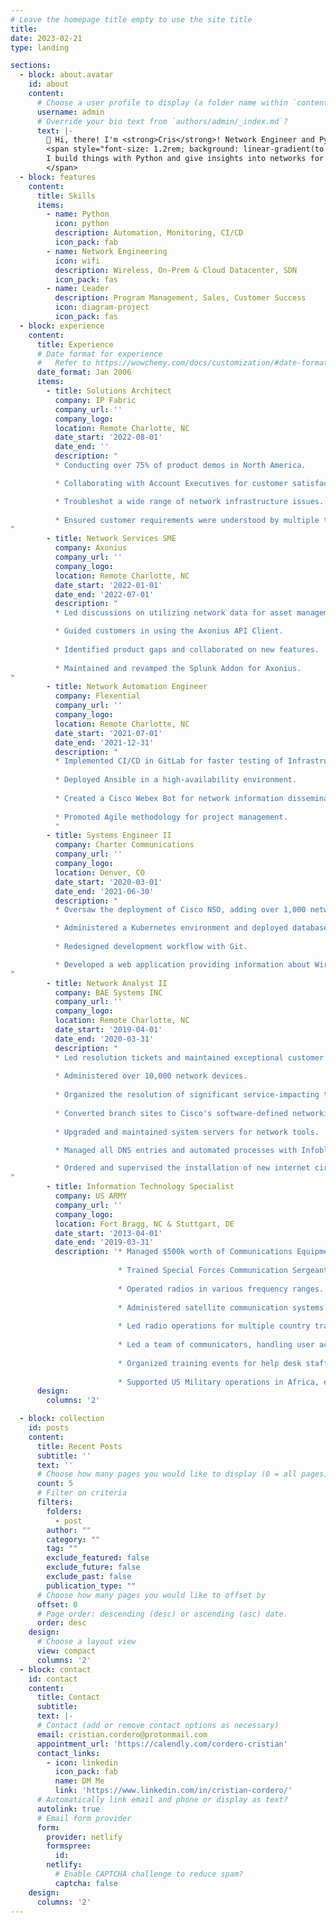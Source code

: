 ```yaml
---
# Leave the homepage title empty to use the site title
title:
date: 2023-02-21
type: landing

sections:
  - block: about.avatar
    id: about
    content:
      # Choose a user profile to display (a folder name within `content/authors/`)
      username: admin
      # Override your bio text from `authors/admin/_index.md`?
      text: |-
        👋 Hi, there! I'm <strong>Cris</strong>! Network Engineer and Python Enthusiast.<br>
        <span style="font-size: 1.2rem; background: linear-gradient(to right, #FFB76B 0%, #FFA73D 30%, #FF7C00 60%, #FF7F04 100%); -webkit-background-clip: text; -webkit-text-fill-color: transparent; display: inline-block;">
        I build things with Python and give insights into networks for fun.
        </span>
  - block: features
    content:
      title: Skills
      items:
        - name: Python
          icon: python
          description: Automation, Monitoring, CI/CD
          icon_pack: fab
        - name: Network Engineering
          icon: wifi
          description: Wireless, On-Prem & Cloud Datacenter, SDN
          icon_pack: fas
        - name: Leader
          description: Program Management, Sales, Customer Success
          icon: diagram-project
          icon_pack: fas
  - block: experience
    content:
      title: Experience
      # Date format for experience
      #   Refer to https://wowchemy.com/docs/customization/#date-format
      date_format: Jan 2006
      items:
        - title: Solutions Architect 
          company: IP Fabric
          company_url: ''
          company_logo: 
          location: Remote Charlotte, NC
          date_start: '2022-08-01'
          date_end: ''
          description: "
          * Conducting over 75% of product demos in North America.

          * Collaborating with Account Executives for customer satisfaction and success across the sales cycle.

          * Troubleshot a wide range of network infrastructure issues. (BGP, OSPF, STP, Config Driff)
          
          * Ensured customer requirements were understood by multiple teams.
"
        - title: Network Services SME
          company: Axonius
          company_url: ''
          company_logo: 
          location: Remote Charlotte, NC
          date_start: '2022-01-01'
          date_end: '2022-07-01'
          description: "
          * Led discussions on utilizing network data for asset management.

          * Guided customers in using the Axonius API Client.
      
          * Identified product gaps and collaborated on new features.
        
          * Maintained and revamped the Splunk Addon for Axonius.          
"
        - title: Network Automation Engineer
          company: Flexential
          company_url: ''
          company_logo:
          location: Remote Charlotte, NC
          date_start: '2021-07-01'
          date_end: '2021-12-31'
          description: "
          * Implemented CI/CD in GitLab for faster testing of Infrastructure-as-Code.
          
          * Deployed Ansible in a high-availability environment.
          
          * Created a Cisco Webex Bot for network information dissemination.
          
          * Promoted Agile methodology for project management.
          "
        - title: Systems Engineer II
          company: Charter Communications
          company_url: ''
          company_logo:
          location: Denver, CO
          date_start: '2020-03-01'
          date_end: '2021-06-30'
          description: "
          * Oversaw the deployment of Cisco NSO, adding over 1,000 network devices.

          * Administered a Kubernetes environment and deployed database services.
          
          * Redesigned development workflow with Git.

          * Developed a web application providing information about Wireless Access Points.
"
        - title: Network Analyst II
          company: BAE Systems INC
          company_url: ''
          company_logo:
          location: Remote Charlotte, NC
          date_start: '2019-04-01'
          date_end: '2020-03-31'
          description: "
          * Led resolution tickets and maintained exceptional customer service.
          
          * Administered over 10,000 network devices.
          
          * Organized the resolution of significant service-impacting tickets.
                    
          * Converted branch sites to Cisco's software-defined networking.
          
          * Upgraded and maintained system servers for network tools.

          * Managed all DNS entries and automated processes with Infoblox API.

          * Ordered and supervised the installation of new internet circuits.          
"
        - title: Information Technology Specialist 
          company: US ARMY
          company_url: ''
          company_logo:
          location: Fort Bragg, NC & Stuttgart, DE
          date_start: '2013-04-01'
          date_end: '2019-03-31'
          description: '* Managed $500k worth of Communications Equipment.
          
                        * Trained Special Forces Communication Sergeants.
                        
                        * Operated radios in various frequency ranges.
                        
                        * Administered satellite communication systems.
                        
                        * Led radio operations for multiple country training events.
                        
                        * Led a team of communicators, handling user access and device maintenance.
                        
                        * Organized training events for help desk staff.
                    
                        * Supported US Military operations in Africa, ensuring communication standards.'
      design:
        columns: '2'

  - block: collection
    id: posts
    content:
      title: Recent Posts
      subtitle: ''
      text: ''
      # Choose how many pages you would like to display (0 = all pages)
      count: 5
      # Filter on criteria
      filters:
        folders:
          - post
        author: ""
        category: ""
        tag: ""
        exclude_featured: false
        exclude_future: false
        exclude_past: false
        publication_type: ""
      # Choose how many pages you would like to offset by
      offset: 0
      # Page order: descending (desc) or ascending (asc) date.
      order: desc
    design:
      # Choose a layout view
      view: compact
      columns: '2'
  - block: contact
    id: contact
    content:
      title: Contact
      subtitle:
      text: |-
      # Contact (add or remove contact options as necessary)
      email: cristian.cordero@protonmail.com
      appointment_url: 'https://calendly.com/cordero-cristian'
      contact_links:
        - icon: linkedin
          icon_pack: fab
          name: DM Me
          link: 'https://www.linkedin.com/in/cristian-cordero/'
      # Automatically link email and phone or display as text?
      autolink: true
      # Email form provider
      form:
        provider: netlify
        formspree:
          id:
        netlify:
          # Enable CAPTCHA challenge to reduce spam?
          captcha: false
    design:
      columns: '2'
---
```

